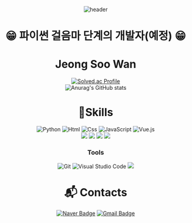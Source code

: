 <div align=center>

![header](https://capsule-render.vercel.app/api?type=waving&color=0:008000,100:81c147&height=200&section=header&text=Jeong%20SooWan%20😁&fontSize=50)

# 😁 파이썬 걸음마 단계의 개발자(예정) 😁
# Jeong Soo Wan
[![Solved.ac Profile](http://mazassumnida.wtf/api/v2/generate_badge?boj=krkdhs6240)](https://solved.ac/krkdhs6240/)<br>
![Anurag's GitHub stats](https://github-readme-stats.vercel.app/api?username=SWan9710&show_icons=true&theme=dark)

# 💪Skills
![Python](https://img.shields.io/badge/Python-3776AB.svg?&style=for-the-badge&logo=Python&logoColor=white)
<img alt="Html" src ="https://img.shields.io/badge/HTML5-E34F26.svg?&style=for-the-badge&logo=HTML5&logoColor=white"/> <img alt="Css" src ="https://img.shields.io/badge/CSS3-1572B6.svg?&style=for-the-badge&logo=CSS3&logoColor=white"/> <img alt="JavaScript" src ="https://img.shields.io/badge/JavaScriipt-F7DF1E.svg?&style=for-the-badge&logo=JavaScript&logoColor=black"/> <img alt="Vue.js" src="https://img.shields.io/badge/Vue.js-35495E?style=for-the-badge&logo=vuedotjs&logoColor=4FC08D">  
<img src="https://img.shields.io/badge/React-61DAFB?style=for-the-badge&logo=React&logoColor=white"> <img src="https://img.shields.io/badge/Axios-5A29E4?style=for-the-badge&logo=Axios&logoColor=white"> <img src="https://img.shields.io/badge/Recoil-61DAFB?style=for-the-badge&logo=Recoil&logoColor=white"> <img src="https://img.shields.io/badge/Amazon S3-569A31?&style=for-the-badge&logo=Amazon S3&logoColor=white"/>

### Tools
![Git](https://img.shields.io/badge/Git-F05032.svg?&style=for-the-badge&logo=Git&logoColor=white)
![Visual Studio Code](https://img.shields.io/badge/Visual%20Studio%20Code-007ACC.svg?&style=for-the-badge&logo=Visual%20Studio%20Code&logoColor=white)
<img src="https://img.shields.io/badge/JIRA-02569B?&style=for-the-badge&logo=JIRA&logoColor=white"/>


# :mailbox_with_mail: Contacts
[![Naver Badge](https://img.shields.io/badge/Naver-03C75A?style=flat-square&logo=Naver&logoColor=white&link=mailto:krkdhs6240@naver.com)](mailto:krkdhs6240@naver.com)
[![Gmail Badge](https://img.shields.io/badge/Gmail-d14836?style=flat-square&logo=Gmail&logoColor=white&link=mailto:krkdhs3333@gmail.com)](mailto:krkdhs3333@gmail.com)

</div>
